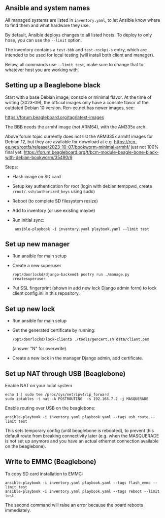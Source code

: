 Ansible and system names
------------------------
All managed systems are listed in `inventory.yaml`, to let Ansible know
where to find them and what hardware they use.

By default, Ansible deploys changes to all listed hosts. To deploy to
only hose, you can use the `--limit` option.

The inventory contains a `test-bbb` and `test-rockpi-s` entry, which are
intended to be used for local testing (will install both client and
manager).

Below, all commands use `--limit test`, make sure to change that to
whatever host you are working with.

Setting up a Beaglebone black
------------------
Start with a base Debian image, console or minimal flavor. At the time
of writing (2023-09), the official images only have a console flavor of
the outdated Debian 10 version. Rcn-ee.net has newer images, see:

https://forum.beagleboard.org/tag/latest-images

The BBB needs the armhf image (*not* ARM64), with the AM335x arch.

Above forum topic currently does not list the ARM335x armhf images for
Debian 12, but they are available for download at e.g.
https://rcn-ee.net/rootfs/release/2023-10-07/bookworm-minimal-armhf/
just not 100% final yet:
https://forum.beagleboard.org/t/bcm-module-beagle-bone-black-with-debian-bookworm/35490/6

Steps:
 - Flash image on SD card
 - Setup key authentication for root (login with debian:temppwd, create
   `/root/.ssh/authorized_keys` using sudo)
 - Reboot (to complete SD filesystem resize)
 - Add to inventory (or use existing maybe)
 - Run initial sync:

        ansible-playbook -i inventory.yaml playbook.yaml --limit test

Set up new manager
------------------
 - Run ansible for main setup
 - Create a new superuser

       /opt/doorlockd/django-backend$ poetry run ./manage.py createsuperuser

 - Put SSL fingerprint (shown in add new lock Django admin form) to lock
   client config.ini in this repository.

Set up new lock
---------------
 - Run ansible for main setup
 - Get the generated certificate by running:

       /opt/doorlockd/lock-client$ ./tools/gencert.sh data/client.pem

   (answer "N" for overwrite)
 - Create a new lock in the manager Django admin, add certificate.

Set up NAT through USB (Beaglebone)
-----------------------------------
Enable NAT on your local system

    echo 1 | sudo tee /proc/sys/net/ipv4/ip_forward
    sudo iptables -t nat -A POSTROUTING  -s 192.168.7.2 -j MASQUERADE

Enable routing over USB on the beaglebone:

    ansible-playbook -i inventory.yaml playbook.yaml --tags usb_route --limit test

This sets temporary config (until beaglebone is rebooted), to prevent
this default route from breaking connectivity later (e.g. when
the MASQUERADE is not set up anymore and you have an actual ethernet
connection available on the beaglebone).

Write to EMMC (Beaglebone)
--------------------------
To copy SD card installation to EMMC:

    ansible-playbook -i inventory.yaml playbook.yaml --tags flash_emmc --limit test
    ansible-playbook -i inventory.yaml playbook.yaml --tags reboot --limit test

The second command will raise an error because the board reboots
immediately.
